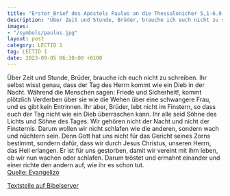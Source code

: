 ```yaml
---
title: "Erster Brief des Apostels Paulus an die Thessalonicher 5,1-6.9-11"
description: "Über Zeit und Stunde, Brüder, brauche ich euch nicht zu schreiben. Ihr selbst wisst genau, dass der Tag des Herrn kommt wie ein Dieb in der Nacht. Während die Menschen sagen: Friede und Sicherheit!, kommt plötzlich Verderben über sie wie die Wehen über eine schwangere Frau, und e...."
images:
- "/symbols/paulus.jpg"
layout: post
category: LECTIO 1
tag: LECTIO 1
date: 2023-09-05 06:30:00 +0100
---
```

Über Zeit und Stunde, Brüder, brauche ich euch nicht zu schreiben.
Ihr selbst wisst genau, dass der Tag des Herrn kommt wie ein Dieb in der Nacht.
Während die Menschen sagen: Friede und Sicherheit!, kommt plötzlich Verderben über sie wie die Wehen über eine schwangere Frau, und es gibt kein Entrinnen.<!--more-->
Ihr aber, Brüder, lebt nicht im Finstern, so dass euch der Tag nicht wie ein Dieb überraschen kann.
Ihr alle seid Söhne des Lichts und Söhne des Tages. Wir gehören nicht der Nacht und nicht der Finsternis.
Darum wollen wir nicht schlafen wie die anderen, sondern wach und nüchtern sein.
Denn Gott hat uns nicht für das Gericht seines Zorns bestimmt, sondern dafür, dass wir durch Jesus Christus, unseren Herrn, das Heil erlangen.
Er ist für uns gestorben, damit wir vereint mit ihm leben, ob wir nun wachen oder schlafen.
Darum tröstet und ermahnt einander und einer richte den andern auf, wie ihr es schon tut.<br>
[Quelle: Evangelizo](https://evangeliumtagfuertag.org/DE/gospel)

[Textstelle auf Bibelserver](https://www.bibleserver.com/EU/1.Thessalonicher5,1-6.9-11)
